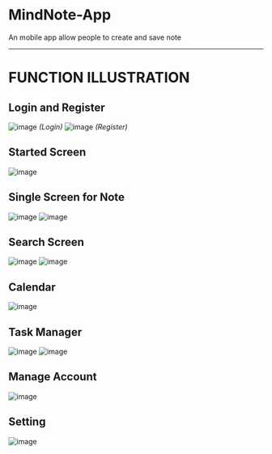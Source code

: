 # MindNote-App
An mobile app allow people to create and save note

***
# FUNCTION ILLUSTRATION
## Login and Register 
![image](https://github.com/user-attachments/assets/50cdd886-affe-4854-bbaa-4b803c7db4d7)
*(Login)*
![image](https://github.com/user-attachments/assets/bb3f2b39-e210-41aa-971e-7730cbb0c3d8)
*(Register)*
## Started Screen 
![image](https://github.com/user-attachments/assets/687ad837-a314-4de7-be56-c3f5ba703939)
## Single Screen for Note 
![image](https://github.com/user-attachments/assets/21825012-d3c8-49ce-9a13-3a323ab7b751)
![image](https://github.com/user-attachments/assets/06d6f907-5b66-4747-8b77-e0c6f73fcc23)
## Search Screen 
![image](https://github.com/user-attachments/assets/0b771cde-2240-4c10-a981-bf20f2681ab0)
![image](https://github.com/user-attachments/assets/3595141f-2145-4ceb-895f-18db4cc3070d)
## Calendar 
![image](https://github.com/user-attachments/assets/48f79b8b-4a54-4c0b-a479-edb7e006fbc1)
## Task Manager 
![image](https://github.com/user-attachments/assets/ad7ea93b-3559-4b84-b92f-82ed00eb00d9)
![image](https://github.com/user-attachments/assets/cfdce933-7be2-44ee-b544-4031bb568ad5)
## Manage Account 
![image](https://github.com/user-attachments/assets/c08d3783-075c-4cb5-b9b8-4aeab728cb44)
## Setting 
![image](https://github.com/user-attachments/assets/6de6e164-e2d9-433f-a4f8-ccf4381e12cc)


